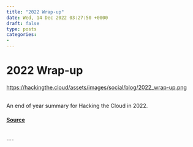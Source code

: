 ```yaml
---
title: "2022 Wrap-up"
date: Wed, 14 Dec 2022 03:27:50 +0000
draft: false
type: posts
categories: 
- 
---
```

# 2022 Wrap-up
https://hackingthe.cloud/assets/images/social/blog/2022_wrap-up.png
<br/>

<br/>
An end of year summary for Hacking the Cloud in 2022.

#### [Source](https://hackingthe.cloud/blog/2022_wrap-up/)

<br/>
---
